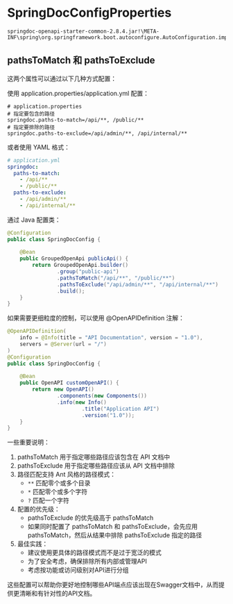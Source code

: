 # SpringDocConfigProperties

```
springdoc-openapi-starter-common-2.8.4.jar!\META-INF\spring\org.springframework.boot.autoconfigure.AutoConfiguration.imports
```

## pathsToMatch 和 pathsToExclude

这两个属性可以通过以下几种方式配置：

使用 application.properties/application.yml 配置：

```properties
# application.properties
# 指定要包含的路径
springdoc.paths-to-match=/api/**, /public/**
# 指定要排除的路径
springdoc.paths-to-exclude=/api/admin/**, /api/internal/**
```

或者使用 YAML 格式：

```yaml
# application.yml
springdoc:
  paths-to-match:
    - /api/**
    - /public/**
  paths-to-exclude:
    - /api/admin/**
    - /api/internal/**
```

通过 Java 配置类：

```java
@Configuration
public class SpringDocConfig {
    
    @Bean
    public GroupedOpenApi publicApi() {
        return GroupedOpenApi.builder()
                .group("public-api")
                .pathsToMatch("/api/**", "/public/**")
                .pathsToExclude("/api/admin/**", "/api/internal/**")
                .build();
    }
}
```

如果需要更细粒度的控制，可以使用 @OpenAPIDefinition 注解：

```java
@OpenAPIDefinition(
    info = @Info(title = "API Documentation", version = "1.0"),
    servers = @Server(url = "/")
)
@Configuration
public class SpringDocConfig {
    
    @Bean
    public OpenAPI customOpenAPI() {
        return new OpenAPI()
                .components(new Components())
                .info(new Info()
                        .title("Application API")
                        .version("1.0"));
    }
}
```

一些重要说明：

1. pathsToMatch 用于指定哪些路径应该包含在 API 文档中
2. pathsToExclude 用于指定哪些路径应该从 API 文档中排除
3. 路径匹配支持 Ant 风格的路径模式：
   - `**` 匹配零个或多个目录
   - `*` 匹配零个或多个字符
   - `?` 匹配一个字符
4. 配置的优先级：
   - pathsToExclude 的优先级高于 pathsToMatch
   - 如果同时配置了 pathsToMatch 和 pathsToExclude，会先应用 pathsToMatch，然后从结果中排除 pathsToExclude 指定的路径
5. 最佳实践：
   - 建议使用更具体的路径模式而不是过于宽泛的模式
   - 为了安全考虑，确保排除所有内部或管理API
   - 考虑按功能或访问级别对API进行分组

这些配置可以帮助你更好地控制哪些API端点应该出现在Swagger文档中，从而提供更清晰和有针对性的API文档。